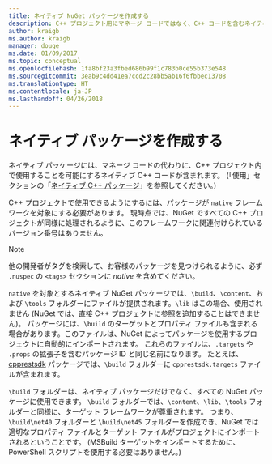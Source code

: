 ```yaml
---
title: ネイティブ NuGet パッケージを作成する
description: C++ プロジェクト用にマネージ コードではなく、C++ コードを含むネイティブ NuGet パッケージを作成する方法に関する詳細です。
author: kraigb
ms.author: kraigb
manager: douge
ms.date: 01/09/2017
ms.topic: conceptual
ms.openlocfilehash: 1fa8bf23a3fbed686b99f1c783b0ce55b373e548
ms.sourcegitcommit: 3eab9c4dd41ea7ccd2c28bb5ab16f6fbbec13708
ms.translationtype: HT
ms.contentlocale: ja-JP
ms.lasthandoff: 04/26/2018
---
```

# <a name="creating-native-packages"></a>ネイティブ パッケージを作成する

ネイティブ パッケージには、マネージ コードの代わりに、C++ プロジェクト内で使用することを可能にするネイティブ C++ コードが含まれます。 (「使用」セクションの「[ネイティブ C++ パッケージ](../consume-packages/finding-and-choosing-packages.md#native-c-packages)」を参照してください。)

C++ プロジェクトで使用できるようにするには、パッケージが `native` フレームワークを対象にする必要があります。 現時点では、NuGet ですべての C++ プロジェクトが同様に処理されるように、このフレームワークに関連付けられているバージョン番号はありません。

> [!Note]
> 他の開発者がタグを検索して、お客様のパッケージを見つけられるように、必ず `.nuspec` の `<tags>` セクションに *native* を含めてください。

`native` を対象とするネイティブ NuGet パッケージでは、`\build`、`\content`、および `\tools` フォルダーにファイルが提供されます。`\lib` はこの場合、使用されません (NuGet では、直接 C++ プロジェクトに参照を追加することはできません)。 パッケージには、`\build` のターゲットとプロパティ ファイルも含まれる場合があります。このファイルは、NuGet によってパッケージを使用するプロジェクトに自動的にインポートされます。 これらのファイルは、`.targets` や `.props` の拡張子を含むパッケージ ID と同じ名前になります。 たとえば、[cpprestsdk](https://nuget.org/packages/cpprestsdk/) パッケージでは、`\build` フォルダーに `cpprestsdk.targets` ファイルが含まれます。

`\build` フォルダーは、ネイティブ パッケージだけでなく、すべての NuGet パッケージに使用できます。 `\build` フォルダーでは、`\content`、`\lib`、`\tools` フォルダーと同様に、ターゲット フレームワークが尊重されます。 つまり、`\build\net40` フォルダーと `\build\net45` フォルダーを作成でき、NuGet では適切なプロパティ ファイルとターゲット ファイルがプロジェクトにインポートされるということです。 (MSBuild ターゲットをインポートするために、PowerShell スクリプトを使用する必要はありません。)
